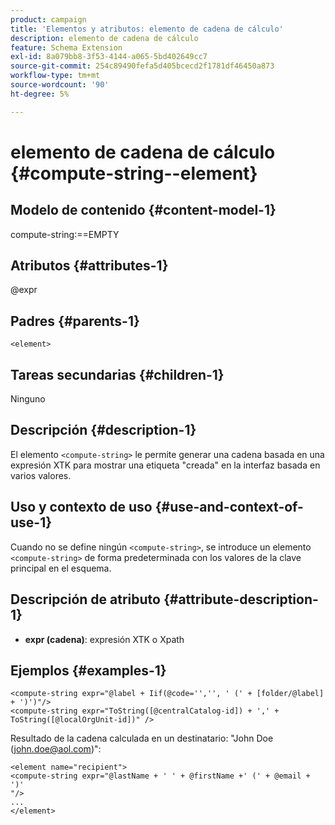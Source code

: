 ```yaml
---
product: campaign
title: 'Elementos y atributos: elemento de cadena de cálculo'
description: elemento de cadena de cálculo
feature: Schema Extension
exl-id: 8a079bb8-3f53-4144-a065-5bd402649cc7
source-git-commit: 254c89490fefa5d405bcecd2f1781df46450a873
workflow-type: tm+mt
source-wordcount: '90'
ht-degree: 5%

---
```


# elemento de cadena de cálculo {#compute-string--element}


## Modelo de contenido {#content-model-1}

compute-string:==EMPTY

## Atributos {#attributes-1}

@expr

## Padres {#parents-1}

`<element>`

## Tareas secundarias {#children-1}

Ninguno

## Descripción {#description-1}

El elemento `<compute-string>` le permite generar una cadena basada en una expresión XTK para mostrar una etiqueta &quot;creada&quot; en la interfaz basada en varios valores.

## Uso y contexto de uso {#use-and-context-of-use-1}

Cuando no se define ningún `<compute-string>`, se introduce un elemento `<compute-string>` de forma predeterminada con los valores de la clave principal en el esquema.

## Descripción de atributo {#attribute-description-1}

* **expr (cadena)**: expresión XTK o Xpath

## Ejemplos {#examples-1}

```
<compute-string expr="@label + Iif(@code='','', ' (' + [folder/@label] + ')')"/>  
<compute-string expr="ToString([@centralCatalog-id]) + ',' + ToString([@localOrgUnit-id])" />
```

Resultado de la cadena calculada en un destinatario: &quot;John Doe (john.doe@aol.com)&quot;:

```
<element name="recipient">
<compute-string expr="@lastName + ' ' + @firstName +' (' + @email + ')'
"/>
...
</element>
```
